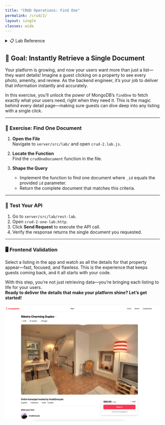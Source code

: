 ```yaml
---
title: "CRUD Operations: Find One"
permalink: /crud/2/
layout: single
classes: wide
---
```


<details>
<summary>📋 Lab Reference</summary>
<p><strong>Associated Lab File:</strong> <code>crud-2.lab.js</code></p>
</details>

## 🚀 Goal: Instantly Retrieve a Single Document

Your platform is growing, and now your users want more than just a list—they want details! Imagine a guest clicking on a property to see every photo, amenity, and review. As the backend engineer, it’s your job to deliver that information instantly and accurately.

In this exercise, you’ll unlock the power of MongoDB’s `findOne` to fetch exactly what your users need, right when they need it. This is the magic behind every detail page—making sure guests can dive deep into any listing with a single click.

---

### 🧩 Exercise: Find One Document

1. **Open the File**  
   Navigate to `server/src/lab/` and open `crud-2.lab.js`.

2. **Locate the Function**  
   Find the `crudOneDocument` function in the file.

3. **Shape the Query**  
   - Implement the function to find one document where `_id` equals the provided `id` parameter.
   - Return the complete document that matches this criteria.

---

### 🚦 Test Your API

1. Go to `server/src/lab/rest-lab`.
2. Open `crud-2-one-lab.http`.
3. Click **Send Request** to execute the API call.
4. Verify the response returns the single document you requested.

---

### 🖥️ Frontend Validation

Select a listing in the app and watch as all the details for that property appear—fast, focused, and flawless. This is the experience that keeps guests coming back, and it all starts with your code.

With this step, you’re not just retrieving data—you’re bringing each listing to life for your users.  
**Ready to deliver the details that make your platform shine? Let’s get started!**

![crud-2-lab](../../assets/images/crud-2-lab.png)
